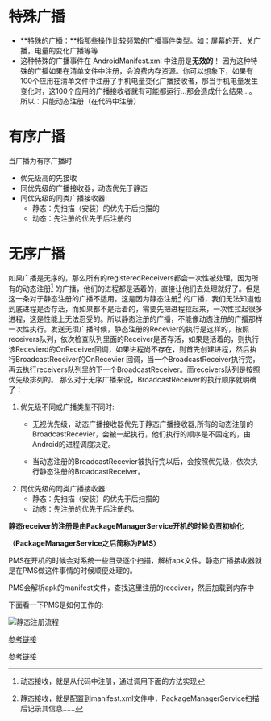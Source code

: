 # 特殊广播
- **特殊的广播：**指那些操作比较频繁的广播事件类型。如：屏幕的开、关广播，电量的变化广播等等
- 这种特殊的广播事件在 AndroidManifest.xml 中注册是**无效的**！
   因为这种特殊的广播如果在清单文件中注册，会浪费内存资源。你可以想象下，如果有100个应用在清单文件中注册了手机电量变化广播接收者，那当手机电量发生变化时，这100个应用的广播接收者就有可能都运行...那会造成什么结果...。所以：只能动态注册（在代码中注册）

# 有序广播
当广播为有序广播时
- 优先级高的先接收
- 同优先级的广播接收器，动态优先于静态
- 同优先级的同类广播接收器:
	+ 静态：先扫描（安装）的优先于后扫描的
	+ 动态：先注册的优先于后注册的


# 无序广播
如果广播是无序的，那么所有的registeredReceivers都会一次性被处理，因为所有的动态注册[^动态注册流程] 的广播，他们的进程都是活着的，直接让他们去处理就好了。但是这一条对于静态注册的广播不适用。这是因为静态注册[^静态注册流程] 的广播，我们无法知道他到底进程是否存活，而如果都不是活着的，需要先把进程拉起来，一次性拉起很多进程，这是性能上无法忍受的。所以静态注册的广播，不能像动态注册的广播那样一次性执行。发送无须广播时候，静态注册的Recevier的执行是这样的，按照receivers队列，依次检查队列里面的Receiver是否存活，如果是活着的，则执行该Recevierd的OnReceiver回调，如果进程尚不存在，则首先创建进程，然后执行BroadcastReceiver的OnRecevier 回调，当一个BroadcastReceiver执行完，再去执行receivers队列里的下一个BroadcastReceiver。而receivers队列是按照优先级排列的。
那么对于无序广播来说，BroadcastReceiver的执行顺序就明确了：

1. 优先级不同或广播类型不同时:
	- 无视优先级，动态广播接收器优先于静态广播接收器,所有的动态注册的BroadcastRecevier，会被一起执行，他们执行的顺序是不固定的，由Android的进程调度决定。
	
	- 当动态注册的BroadcastRecevier被执行完以后，会按照优先级，依次执行静态注册的BroadcastReceiver。
2. 同优先级的同类广播接收器:
	- 静态：先扫描（安装）的优先于后扫描的
	- 动态：先注册的优先于后注册的。

[^静态注册流程]: 静态接收，就是配置到manifest.xml文件中，PackageManagerService扫描后记录其信息……

**静态receiver的注册是由PackageManagerService开机的时候负责初始化**

**（PackageManagerService之后简称为PMS）**

PMS在开机的时候会对系统一些目录逐个扫描，解析apk文件。静态广播接收器就是在PMS做这件事情的时候顺便处理的。

PMS会解析apk的manifest文件，查找这里注册的receiver，然后加载到内存中

下面看一下PMS是如何工作的:

 ![静态注册流程](http://images.cnitblog.com/blog/320080/201305/22234432-b4340279f6f44f68a5fdeadb5778b788.png) 







[参考链接](https://blog.csdn.net/edmond999/article/details/45817343)

[参考链接](https://www.iteye.com/blog/su1216-1776121)

[^动态注册流程]: 动态接收，就是从代码中注册，通过调用下面的方法实现